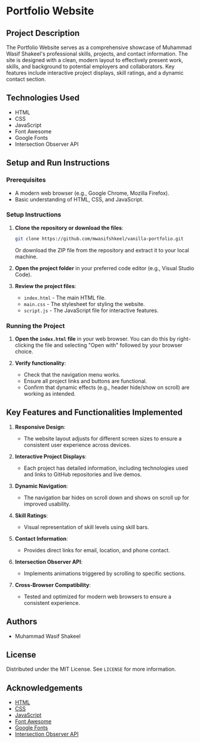 # Portfolio Website

## Project Description

The Portfolio Website serves as a comprehensive showcase of Muhammad Wasif Shakeel's professional skills, projects, and contact information. The site is designed with a clean, modern layout to effectively present work, skills, and background to potential employers and collaborators. Key features include interactive project displays, skill ratings, and a dynamic contact section.

## Technologies Used

- HTML
- CSS
- JavaScript
- Font Awesome
- Google Fonts
- Intersection Observer API

## Setup and Run Instructions

### Prerequisites

- A modern web browser (e.g., Google Chrome, Mozilla Firefox).
- Basic understanding of HTML, CSS, and JavaScript.

### Setup Instructions

1. **Clone the repository or download the files**:
    ```bash
    git clone https://github.com/mwasifshkeel/vanilla-portfolio.git
    ```
    Or download the ZIP file from the repository and extract it to your local machine.

2. **Open the project folder** in your preferred code editor (e.g., Visual Studio Code).

3. **Review the project files**:
   - `index.html` - The main HTML file.
   - `main.css` - The stylesheet for styling the website.
   - `script.js` - The JavaScript file for interactive features.

### Running the Project

1. **Open the `index.html` file** in your web browser. You can do this by right-clicking the file and selecting "Open with" followed by your browser choice.

2. **Verify functionality**:
   - Check that the navigation menu works.
   - Ensure all project links and buttons are functional.
   - Confirm that dynamic effects (e.g., header hide/show on scroll) are working as intended.

## Key Features and Functionalities Implemented

1. **Responsive Design**:
    - The website layout adjusts for different screen sizes to ensure a consistent user experience across devices.
    

2. **Interactive Project Displays**:
    - Each project has detailed information, including technologies used and links to GitHub repositories and live demos.
    

3. **Dynamic Navigation**:
    - The navigation bar hides on scroll down and shows on scroll up for improved usability.
    

4. **Skill Ratings**:
    - Visual representation of skill levels using skill bars.
    

5. **Contact Information**:
    - Provides direct links for email, location, and phone contact.
    

6. **Intersection Observer API**:
    - Implements animations triggered by scrolling to specific sections.
    

7. **Cross-Browser Compatibility**:
    - Tested and optimized for modern web browsers to ensure a consistent experience.
    

## Authors

- Muhammad Wasif Shakeel

## License

Distributed under the MIT License. See `LICENSE` for more information.

## Acknowledgements

- [HTML](https://developer.mozilla.org/en-US/docs/Web/HTML)
- [CSS](https://developer.mozilla.org/en-US/docs/Web/CSS)
- [JavaScript](https://developer.mozilla.org/en-US/docs/Web/JavaScript)
- [Font Awesome](https://fontawesome.com/)
- [Google Fonts](https://fonts.google.com/)
- [Intersection Observer API](https://developer.mozilla.org/en-US/docs/Web/API/Intersection_Observer_API)
